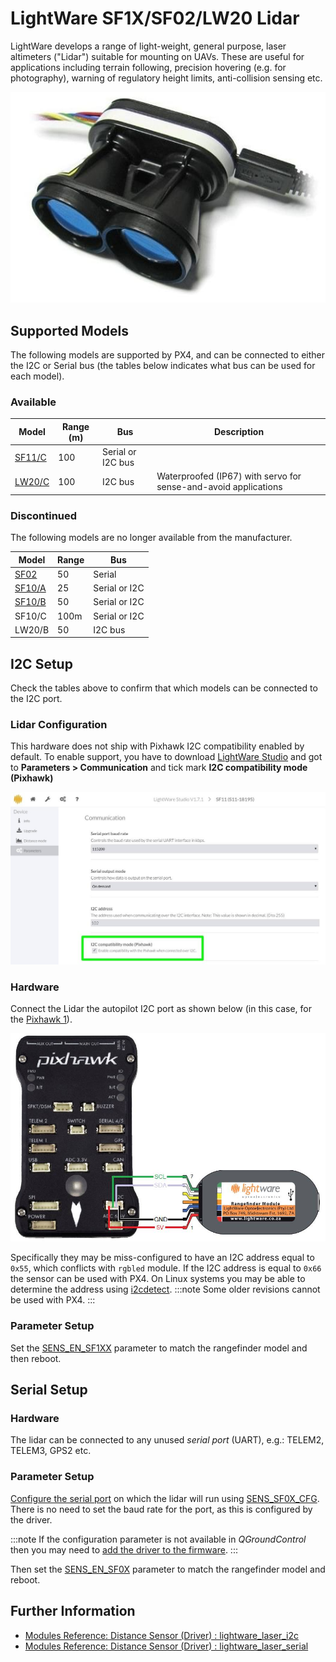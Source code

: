 # LightWare SF1X/SF02/LW20 Lidar

LightWare develops a range of light-weight, general purpose, laser altimeters ("Lidar") suitable for mounting on UAVs. These are useful for applications including terrain following, precision hovering (e.g. for photography), warning of regulatory height limits, anti-collision sensing etc.

![LightWare SF11/C Lidar](../../assets/hardware/sensors/lidar_lightware/sf11c_120_m.jpg)

## Supported Models

The following models are supported by PX4, and can be connected to either the I2C or Serial bus (the tables below indicates what bus can be used for each model).

### Available

| Model                                                      | Range (m) | Bus               | Description                                                     |
| ---------------------------------------------------------- | --------- | ----------------- | --------------------------------------------------------------- |
| [SF11/C](https://lightwarelidar.com/products/sf11-c-100-m) | 100       | Serial or I2C bus |                                                                 |
| [LW20/C](https://lightware.co.za/products/lw20-c-100-m)    | 100       | I2C bus           | Waterproofed (IP67) with servo for sense-and-avoid applications |

### Discontinued

The following models are no longer available from the manufacturer.

| Model                                                                                              | Range | Bus                                                                             |
| -------------------------------------------------------------------------------------------------- | ----- | ------------------------------------------------------------------------------- |
| [SF02](http://documents.lightware.co.za/SF02%20-%20Laser%20Rangefinder%20Manual%20-%20Rev%208.pdf) | 50    | Serial                                                                          |
| [SF10/A](http://documents.lightware.co.za/SF10%20-%20Laser%20Altimeter%20Manual%20-%20Rev%206.pdf) | 25    | Serial or I2C                                                                   |
| [SF10/B](http://documents.lightware.co.za/SF10%20-%20Laser%20Altimeter%20Manual%20-%20Rev%206.pdf) | 50    | Serial or I2C                                                                   |
| SF10/C                                                                                             | 100m  | Serial or I2C                                                                   |
| LW20/B                                                                                             | 50    | I2C bus       | Waterproofed (IP67) with servo for sense-and-avoid applications |

## I2C Setup

Check the tables above to confirm that which models can be connected to the I2C port.

### Lidar Configuration

This hardware does not ship with Pixhawk I2C compatibility enabled by default. To enable support, you have to download [LightWare Studio](https://lightwarelidar.com/pages/lightware-studio) and got to **Parameters > Communication** and tick mark **I2C compatibility mode (Pixhawk)**

![LightWare SF11/C Lidar-I2C Config](../../assets/hardware/sensors/lidar_lightware/lightware_studio_i2c_config.jpg)

<a id="i2c_hardware_setup"></a>

### Hardware

Connect the Lidar the autopilot I2C port as shown below (in this case, for the [Pixhawk 1](../flight_controller/mro_pixhawk.md)).

![SF1XX LIDAR to I2C connection](../../assets/hardware/sensors/lidar_lightware/sf1xx_i2c.jpg)

Specifically they may be miss-configured to have an I2C address equal to `0x55`, which conflicts with `rgbled` module. If the I2C address is equal to `0x66` the sensor can be used with PX4. On Linux systems you may be able to determine the address using [i2cdetect](https://linux.die.net/man/8/i2cdetect). :::note Some older revisions cannot be used with PX4.
:::

<a id="i2c_parameter_setup"></a>

### Parameter Setup

Set the [SENS_EN_SF1XX](../advanced_config/parameter_reference.md#SENS_EN_SF1XX) parameter to match the rangefinder model and then reboot.

## Serial Setup

<a id="serial_hardware_setup"></a>

### Hardware

The lidar can be connected to any unused _serial port_ (UART), e.g.: TELEM2, TELEM3, GPS2 etc.

<!-- Would be good to show serial setup! -->

<a id="serial_parameter_setup"></a>

### Parameter Setup

[Configure the serial port](../peripherals/serial_configuration.md) on which the lidar will run using [SENS_SF0X_CFG](../advanced_config/parameter_reference.md#SENS_SF0X_CFG). There is no need to set the baud rate for the port, as this is configured by the driver.

:::note
If the configuration parameter is not available in _QGroundControl_ then you may need to [add the driver to the firmware](../peripherals/serial_configuration.md#parameter_not_in_firmware).
:::

Then set the [SENS_EN_SF0X](../advanced_config/parameter_reference.md#SENS_EN_SF0X) parameter to match the rangefinder model and reboot.

## Further Information

- [Modules Reference: Distance Sensor (Driver) : lightware_laser_i2c](../modules/modules_driver_distance_sensor.md#lightware-laser-i2c)
- [Modules Reference: Distance Sensor (Driver) : lightware_laser_serial](../modules/modules_driver_distance_sensor.md#lightware-laser-serial)
